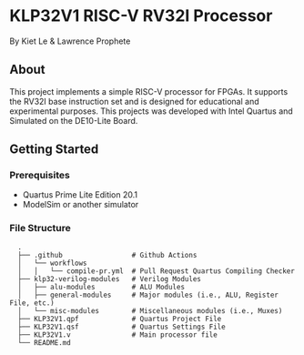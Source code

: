 # KLP32V1 RISC-V RV32I Processor
By Kiet Le & Lawrence Prophete

## About
This project implements a simple RISC-V processor for FPGAs. It supports the RV32I base instruction set and is designed for educational and experimental purposes.
This projects was developed with Intel Quartus and Simulated on the DE10-Lite Board. 

## Getting Started

### Prerequisites
- Quartus Prime Lite Edition 20.1
- ModelSim or another simulator

### File Structure
      .
      ├── .github                 # Github Actions
      │   └── workflows
      │   │   └── compile-pr.yml  # Pull Request Quartus Compiling Checker
      ├── klp32-verilog-modules   # Verilog Modules
      │   ├── alu-modules         # ALU Modules
      │   ├── general-modules     # Major modules (i.e., ALU, Register File, etc.)
      │   └── misc-modules        # Miscellaneous modules (i.e., Muxes)
      ├── KLP32V1.qpf             # Quartus Project File
      ├── KLP32V1.qsf             # Quartus Settings File
      ├── KLP32V1.v               # Main processor file
      └── README.md
